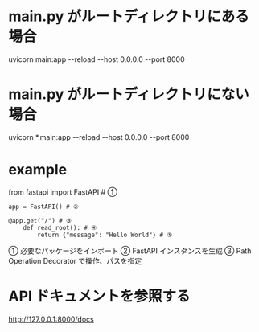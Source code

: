 # main.py がルートディレクトリにある場合

uvicorn main:app --reload --host 0.0.0.0 --port 8000

# main.py がルートディレクトリにない場合

uvicorn \*.main:app --reload --host 0.0.0.0 --port 8000

# example

from fastapi import FastAPI # ①

    app = FastAPI() # ②

    @app.get("/") # ③
        def read_root(): # ④
            return {"message": "Hello World"} # ⑤

① 必要なパッケージをインポート
② FastAPI インスタンスを生成
③ Path Operation Decorator で操作、パスを指定

# API ドキュメントを参照する

http://127.0.0.1:8000/docs
